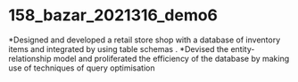 # 158_bazar_2021316_demo6
*Designed and developed a retail store shop with a database of inventory items and integrated by using table schemas .
*Devised the entity-relationship model and proliferated the efficiency of the database by making use of techniques of query optimisation
